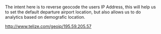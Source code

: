 The intent here is to reverse geocode the users IP Address, this will help us to
set the default departure airport location, but also allows us to do analytics based on demografic location.

http://www.telize.com/geoip/195.59.205.57

